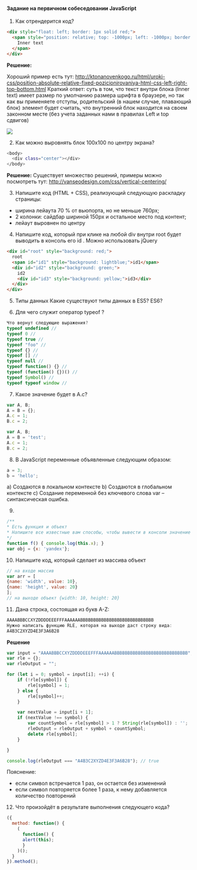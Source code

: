 #### Задание на первичном собеседовании JavaScript

1. Как отрендерится код?

```html
<div style="float: left; border: 1px solid red;">
  <span style="position: relative; top: -1000px; left: -1000px; border: 1px solid green;">
    Inner text
  </span>
</div>
```

**Решение:**

Хороший пример есть тут: http://ktonanovenkogo.ru/html/uroki-css/position-absolute-relative-fixed-pozicionirovaniya-html-css-left-right-top-bottom.html
Краткий ответ: суть в том, что текст внутри блока (Inner text) имеет размер по умолчанию размера шрифта в браузере, но так как вы применяете отступы, родительский (в нашем случае, плавающий блок) элемент будет считать, что внутренний блок находится на своем законном месте (без учета заданных нами в правилах Left и top сдвигов)

<img src="https://habrastorage.org/webt/59/e3/b3/59e3b30a79457748831035.png" />

2. Как можно выровнять блок 100x100 по центру экрана? 

```bash
<body>
  <div class="center"></div>
</body>
```

**Решение:**
Существует множество решений, примеры можно посмотреть тут:
http://vanseodesign.com/css/vertical-centering/


3. Напишите код (HTML + CSS), реализующий следующую раскладку страницы:
- ширина лейаута 70 % от вьюпорта, но не меньше 760px;
- 2 колонки: сайдбар шириной 150px и остальное место под контент;
- лейаут выровнен по центру

4. Напишите код, который при клике на любой div внутри root будет выводить в консоль его id . Можно использовать jQuery
````html
<div id="root" style="background: red;">
  root
  <span id="id1" style="background: lightblue;">id1</span>
  <div id="id2" style="background: green;">
    id2
    <div id="id3" style="background: yellow;">id3</div>
  </div>
</div>
````

5. Типы данных
Какие существуют типы данных в ES5? ES6?

6. Для чего служит оператор typeof ?
````js
Что вернут следующие выражения?
typeof undefined // 
typeof 0 // 
typeof true // 
typeof "foo" // 
typeof {} // 
typeof [] // 
typeof null // 
typeof function() {} // 
typeof (function() {})() // 
typeof Symbol() // 
typeof typeof window // 
````

7. Какое значение будет в A.c?
````js
var A, B;
A = B = {};
A.c = 1;
B.c = 2;
````

````js
var A, B;
A = B = 'test';
A.c = 1;
B.c = 2;
````

8. В JavaScript переменные объявленные следующим образом:
````js
a = 3; 
b = 'hello';
````

a) Cоздаются в локальном контексте
b) Cоздаются в глобальном контексте
c) Cоздание переменной без ключевого слова var – синтаксическая ошибка.

9.
````js
/**
* Есть функция и объект
* Напишите все известные вам способы, чтобы вывести в консоли значение x из объекта используя функцию
*/
function f() { console.log(this.x); }
var obj = {x: 'yandex'};
````

10. Напишите код, который сделает из массива объект
````js
// на входе массив
var arr = [
{name: 'width', value: 10}, 
{name: 'height', value: 20}
];
// на выходе объект {width: 10, height: 20}
````

11. Дана строка, состоящая из букв A-Z:
````js
AAAABBBCCXYZDDDDEEEFFFAAAAAABBBBBBBBBBBBBBBBBBBBBBBBBBBB
Нужно написать функцию RLE, которая на выходе даст строку вида:
A4B3C2XYZD4E3F3A6B28
````


**Решение**
````js
var input = "AAAABBBCCXYZDDDDEEEFFFAAAAAABBBBBBBBBBBBBBBBBBBBBBBBBBBB";
var rle = {};
var rleOutput = "";

for (let i = 0; symbol = input[i]; ++i) {
    if (!rle[symbol]) {
        rle[symbol] = 1;
    } else {
        rle[symbol]++;
    }

    var nextValue = input[i + 1];
    if (nextValue !== symbol) {
        var countSymbol = rle[symbol] > 1 ? String(rle[symbol]) : '';
        rleOutput = rleOutput + symbol + countSymbol;
        delete rle[symbol];
    }

}

console.log(rleOutput === "A4B3C2XYZD4E3F3A6B28"); // true
````

Пояснение:
- если символ встречается 1 раз, он остается без изменений
- если символ повторяется более 1 раза, к нему добавляется количество повторений

12. Что произойдёт в результате выполнения следующего кода?
````js
({
  method: function() {
    (
      function() {
      alert(this);
      }
    )();
  }
}).method();
````
